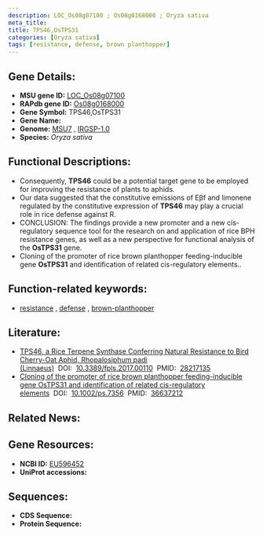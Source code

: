 ```yaml
---
description: LOC_Os08g07100 ; Os08g0168000 ; Oryza sativa
meta_title:
title: TPS46,OsTPS31
categories: [Oryza sativa]
tags: [resistance, defense, brown planthopper]
---
```


## Gene Details:
- **MSU gene ID:** [LOC_Os08g07100](http://rice.uga.edu/cgi-bin/ORF_infopage.cgi?orf=LOC_Os08g07100)  
- **RAPdb gene ID:** [Os08g0168000](https://rapdb.dna.affrc.go.jp/locus/?name=Os08g0168000)  
- **Gene Symbol:** TPS46,OsTPS31
- **Gene Name:**
- **Genome:**  [MSU7](http://rice.uga.edu/)&nbsp;,&nbsp;[IRGSP-1.0](https://rapdb.dna.affrc.go.jp/download/irgsp1.html)
- **Species:** *Oryza sativa*

## Functional Descriptions:
   - Consequently, **TPS46** could be a potential target gene to be employed for improving the resistance of plants to aphids.
   - Our data suggested that the constitutive emissions of Eβf and limonene regulated by the constitutive expression of **TPS46** may play a crucial role in rice defense against R.
   - CONCLUSION: The findings provide a new promoter and a new cis-regulatory sequence tool for the research on and application of rice BPH resistance genes, as well as a new perspective for functional analysis of the **OsTPS31** gene.
   - Cloning of the promoter of rice brown planthopper feeding-inducible gene **OsTPS31** and identification of related cis-regulatory elements..

## Function-related keywords:
   - [resistance](/tags/resistance/)&nbsp;,&nbsp;[defense](/tags/defense/)&nbsp;,&nbsp;[brown-planthopper](/tags/brown-planthopper/)

## Literature:
   - [TPS46, a Rice Terpene Synthase Conferring Natural Resistance to Bird Cherry-Oat Aphid, Rhopalosiphum padi (Linnaeus)](https://www.doi.org/10.3389/fpls.2017.00110)&nbsp;&nbsp;DOI:&nbsp;&nbsp;[10.3389/fpls.2017.00110](https://www.doi.org/10.3389/fpls.2017.00110)&nbsp;&nbsp;PMID:&nbsp;&nbsp;[28217135](https://pubmed.ncbi.nlm.nih.gov/28217135/)
   - [Cloning of the promoter of rice brown planthopper feeding-inducible gene OsTPS31 and identification of related cis-regulatory elements](https://www.doi.org/10.1002/ps.7356)&nbsp;&nbsp;DOI:&nbsp;&nbsp;[10.1002/ps.7356](https://www.doi.org/10.1002/ps.7356)&nbsp;&nbsp;PMID:&nbsp;&nbsp;[36637212](https://pubmed.ncbi.nlm.nih.gov/36637212/)

## Related News:

## Gene Resources:
- **NCBI ID:**  [EU596452](http://www.ncbi.nlm.nih.gov/nuccore/EU596452)
- **UniProt accessions:** [](https://www.uniprot.org/uniprotkb//entry)

## Sequences:
- **CDS Sequence:**
- **Protein Sequence:**
